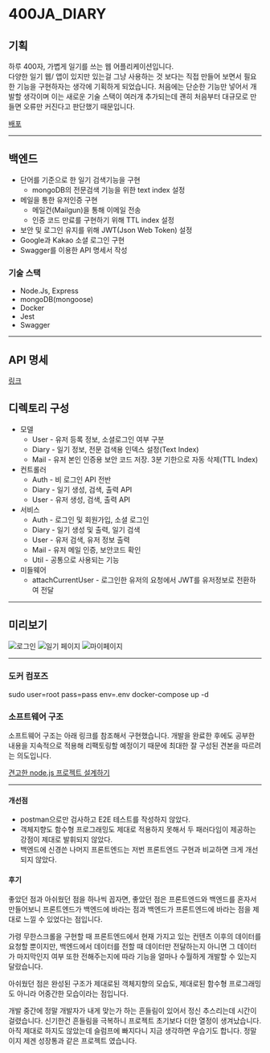 # 400JA_DIARY

## 기획
하루 400자, 가볍게 일기를 쓰는 웹 어플리케이션입니다.   
다양한 일기 웹/ 앱이 있지만 있는걸 그냥 사용하는 것 보다는 직접 만들어 보면서 필요한 기능을 구현하자는 생각에 기획하게 되었습니다.
처음에는 단순한 기능만 넣어서 개발할 생각이며 이는 새로운 기술 스택이 여러개 추가되는데 괜히 처음부터 대규모로 만들면 오류만 커진다고 판단했기 때문입니다.

[배포](https://bejewelled-scone-ecb41c.netlify.app/)

___

## 백엔드
* 단어를 기준으로 한 일기 검색기능을 구현
  * mongoDB의 전문검색 기능을 위한 text index 설정
* 메일을 통한 유저인증 구현
  * 메일건(Mailgun)을 통해 이메일 전송
  * 인증 코드 만료를 구현하기 위해 TTL index 설정
* 보안 및 로그인 유지를 위해 JWT(Json Web Token) 설정 
* Google과 Kakao 소셜 로그인 구현
* Swagger를 이용한 API 명세서 작성

### 기술 스택
* Node.Js, Express
* mongoDB(mongoose)
* Docker
* Jest
* Swagger

___

## API 명세
[링크](https://project-400ja-diary.herokuapp.com/api-docs/)

## 디렉토리 구성
* 모델
  * User - 유저 등록 정보, 소셜로그인 여부 구분
  * Diary - 일기 정보, 전문 검색용 인덱스 설정(Text Index)
  * Mail - 유저 본인 인증용 보안 코드 저장. 3분 기한으로 자동 삭제(TTL Index)
* 컨트롤러
  * Auth - 비 로그인 API 전반
  * Diary - 일기 생성, 검색, 출력 API
  * User - 유저 생성, 검색, 출력 API
* 서비스
  * Auth - 로그인 및 회원가입, 소셜 로그인
  * Diary - 일기 생성 및 출력, 일기 검색
  * User - 유저 검색, 유저 정보 출력
  * Mail - 유저 메일 인증, 보안코드 확인
  * Util - 공통으로 사용되는 기능
* 미들웨어
  * attachCurrentUser - 로그인한 유저의 요청에서 JWT를 유저정보로 전환하여 전달
___

## 미리보기
![로그인](https://user-images.githubusercontent.com/83062886/197341642-a64f437a-197d-41d5-be8e-57337cc71d22.jpg)
![일기 페이지](https://user-images.githubusercontent.com/83062886/197341651-0e7634b2-e449-4837-80d7-7c94eb1273b2.jpg)
![마이페이지](https://user-images.githubusercontent.com/83062886/197341658-b70442f6-2fc9-483e-a4a5-bd937ee2610d.jpg)
___

### 도커 컴포즈
sudo user=root pass=pass env=.env docker-compose up -d

### 소프트웨어 구조
소프트웨어 구조는 아래 링크를 참조해서 구현했습니다. 개발을 완료한 후에도 공부한 내용을 지속적으로 적용해 리팩토링할 예정이기 때문에 최대한 잘 구성된 견본을 따르려는 의도입니다. 

[견고한 node.js 프로젝트 설계하기](https://velog.io/@hopsprings2/%EA%B2%AC%EA%B3%A0%ED%95%9C-node.js-%ED%94%84%EB%A1%9C%EC%A0%9D%ED%8A%B8-%EC%95%84%ED%82%A4%ED%85%8D%EC%B3%90-%EC%84%A4%EA%B3%84%ED%95%98%EA%B8%B0)

___

#### 개선점
* postman으로만 검사하고 E2E 테스트를 작성하지 않았다.
* 객체지향도 함수형 프로그래밍도 제대로 적용하지 못해서 두 패러다임이 제공하는 강점이 제대로 발휘되지 않았다.
* 백엔드에 신경쓴 나머지 프론트엔드는 저번 프론트엔드 구현과 비교하면 크게 개선되지 않았다.

#### 후기
좋았던 점과 아쉬웠던 점을 하나씩 꼽자면, 좋았던 점은 프론트엔드와 백엔드를 혼자서 만들어보니 프론트엔드가 백엔드에 바라는 점과 백엔드가 프론트엔드에 바라는 점을 제대로 느낄 수 있었다는 점입니다.

가령 무한스크롤을 구현할 때 프론트엔드에서 현재 가지고 있는 컨텐츠 이후의 데이터를 요청할 뿐이지만, 백엔드에서 데이터를 전할 때 데이터만 전달하는지 아니면 그 데이터가 마지막인지 여부 또한 전해주는지에 따라 기능을 얼마나 수월하게 개발할 수 있는지 달랐습니다.

아쉬웠던 점은 완성된 구조가 제대로된 객체지향의 모습도, 제대로된 함수형 프로그래밍도 아니라 어중간한 모습이라는 점입니다. 

개발 중간에 정말 개발자가 내게 맞는가 하는 흔들림이 있어서 정신 추스리는데 시간이 걸렸습니다. 신기한건 흔들림을 극복하니 프로젝트 초기보다 더한 열정이 생겨났습니다. 아직 제대로 하지도 않았는데 슬럼프에 빠지다니 지금 생각하면 우습기도 합니다. 정말이지 제겐 성장통과 같은 프로젝트 였습니다.
